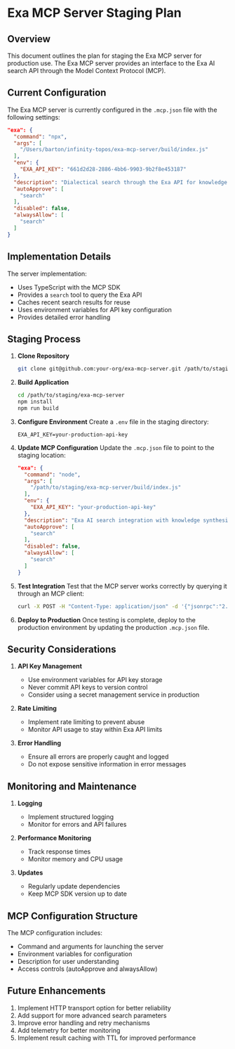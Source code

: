 # Exa MCP Server Staging Plan

## Overview

This document outlines the plan for staging the Exa MCP server for production use. The Exa MCP server provides an interface to the Exa AI search API through the Model Context Protocol (MCP).

## Current Configuration

The Exa MCP server is currently configured in the `.mcp.json` file with the following settings:

```json
"exa": {
  "command": "npx",
  "args": [
    "/Users/barton/infinity-topos/exa-mcp-server/build/index.js"
  ],
  "env": {
    "EXA_API_KEY": "661d2d28-2886-4bb6-9903-9b2f8e453187"
  },
  "description": "Dialectical search through the Exa API for knowledge synthesis",
  "autoApprove": [
    "search"
  ],
  "disabled": false,
  "alwaysAllow": [
    "search"
  ]
}
```

## Implementation Details

The server implementation:
- Uses TypeScript with the MCP SDK
- Provides a `search` tool to query the Exa API
- Caches recent search results for reuse
- Uses environment variables for API key configuration
- Provides detailed error handling

## Staging Process

1. **Clone Repository**
   ```bash
   git clone git@github.com:your-org/exa-mcp-server.git /path/to/staging/exa-mcp-server
   ```

2. **Build Application**
   ```bash
   cd /path/to/staging/exa-mcp-server
   npm install
   npm run build
   ```

3. **Configure Environment**
   Create a `.env` file in the staging directory:
   ```
   EXA_API_KEY=your-production-api-key
   ```

4. **Update MCP Configuration**
   Update the `.mcp.json` file to point to the staging location:
   ```json
   "exa": {
     "command": "node",
     "args": [
       "/path/to/staging/exa-mcp-server/build/index.js"
     ],
     "env": {
       "EXA_API_KEY": "your-production-api-key"
     },
     "description": "Exa AI search integration with knowledge synthesis capabilities",
     "autoApprove": [
       "search"
     ],
     "disabled": false,
     "alwaysAllow": [
       "search"
     ]
   }
   ```

5. **Test Integration**
   Test that the MCP server works correctly by querying it through an MCP client:
   ```bash
   curl -X POST -H "Content-Type: application/json" -d '{"jsonrpc":"2.0","method":"mcp.initialize","params":{"client":{"name":"test-client","version":"1.0.0"},"capabilities":{"resources":{},"tools":{}}},"id":1}' http://localhost:YOUR_PORT
   ```

6. **Deploy to Production**
   Once testing is complete, deploy to the production environment by updating the production `.mcp.json` file.

## Security Considerations

1. **API Key Management**
   - Use environment variables for API key storage
   - Never commit API keys to version control
   - Consider using a secret management service in production

2. **Rate Limiting**
   - Implement rate limiting to prevent abuse
   - Monitor API usage to stay within Exa API limits

3. **Error Handling**
   - Ensure all errors are properly caught and logged
   - Do not expose sensitive information in error messages

## Monitoring and Maintenance

1. **Logging**
   - Implement structured logging
   - Monitor for errors and API failures

2. **Performance Monitoring**
   - Track response times
   - Monitor memory and CPU usage

3. **Updates**
   - Regularly update dependencies
   - Keep MCP SDK version up to date

## MCP Configuration Structure

The MCP configuration includes:
- Command and arguments for launching the server
- Environment variables for configuration
- Description for user understanding
- Access controls (autoApprove and alwaysAllow)

## Future Enhancements

1. Implement HTTP transport option for better reliability
2. Add support for more advanced search parameters
3. Improve error handling and retry mechanisms
4. Add telemetry for better monitoring
5. Implement result caching with TTL for improved performance